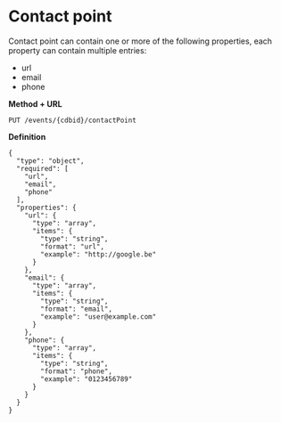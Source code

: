 ---
---

# Contact point
Contact point can contain one or more of the following properties, each property can contain multiple entries:
- url
- email
- phone

**Method + URL**

```
PUT /events/{cdbid}/contactPoint
```

**Definition**
```
{
  "type": "object",
  "required": [
    "url",
    "email",
    "phone"
  ],
  "properties": {
    "url": {
      "type": "array",
      "items": {
        "type": "string",
        "format": "url",
        "example": "http://google.be"
      }
    },
    "email": {
      "type": "array",
      "items": {
        "type": "string",
        "format": "email",
        "example": "user@example.com"
      }
    },
    "phone": {
      "type": "array",
      "items": {
        "type": "string",
        "format": "phone",
        "example": "0123456789"
      }
    }
  }
}
```